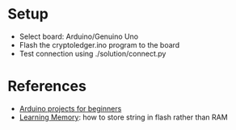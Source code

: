 # Setup

- Select board: Arduino/Genuino Uno
- Flash the cryptoledger.ino program to the board
- Test connection using ./solution/connect.py

# References

- [Arduino projects for beginners](https://www.makerspaces.com/simple-arduino-projects-beginners/)
- [Learning Memory](http://playground.arduino.cc/Learning/Memory): how to store string in flash rather than RAM
